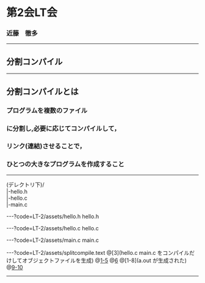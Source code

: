 # 第2会LT会
### 近藤　徹多

---

## 分割コンパイル

---
## 分割コンパイルとは <br>
### プログラムを複数のファイル<br>
### に分割し,必要に応じてコンパイルして， <br>
### リンク(連結)させることで，<br>
### ひとつの大きなプログラムを作成すること <br>

---
 
(デレクトリ下)/ <br>
|-hello.h <br>
|-hello.c <br>
|-main.c

---?code=LT-2/assets/hello.h
hello.h

---?code=LT-2/assets/hello.c
hello.c

---?code=LT-2/assets/main.c
main.c

---?code=LT-2/assets/splitcompile.text
@[3](hello.c main.c をコンパイルだけしてオブジェクトファイルを生成)
@[1-5](オブジェクトファイルが生成された)
@[6](オブジェクトファイルをリンクして,a.outを生成)
@[1-8](a.out が生成された)
@[9-10](ちゃんと実行できます)

---
